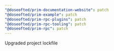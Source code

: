 ```yaml
---
"@doseofted/prim-documentation-website": patch
"@doseofted/prim-example": patch
"@doseofted/prim-rpc-plugins": patch
"@doseofted/prim-rpc-tooling": patch
"@doseofted/prim-rpc": patch
---
```


Upgraded project lockfile
